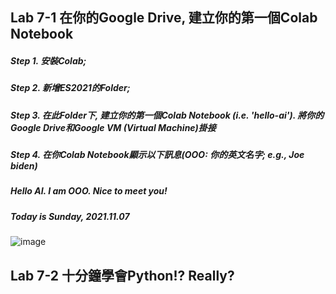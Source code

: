## Lab 7-1 在你的Google Drive, 建立你的第一個Colab Notebook
##### Step 1. 安裝Colab;
##### Step 2. 新增ES2021的Folder;
##### Step 3. 在此Folder下, 建立你的第一個Colab Notebook (i.e. 'hello-ai'). 將你的Google Drive和Google VM (Virtual Machine)掛接
##### Step 4. 在你Colab Notebook顯示以下訊息(OOO: 你的英文名字; e.g., Joe biden)
##### Hello AI. I am OOO. Nice to meet you!
##### Today is Sunday, 2021.11.07
![image](https://user-images.githubusercontent.com/89717315/140635004-94d40fa5-c7af-4931-82aa-daaf578a521d.png)
## Lab 7-2 十分鐘學會Python!? Really?
